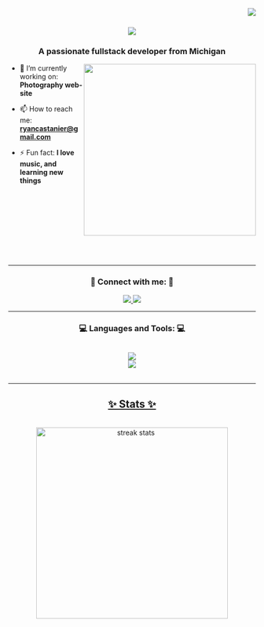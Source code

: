<img align="right" src="https://visitor-badge.laobi.icu/badge?page_id=Zioraan.zioraan" />

<h1 align="center">
  <img src="https://readme-typing-svg.herokuapp.com/?font=Righteous&size=35&center=true&vCenter=true&width=500&height=70&duration=4000&lines=Hi+There+👋;+I'm+Ryan+Castanier!;" />
  </h1>
<h3 align="center">A passionate fullstack developer from Michigan</h3>
<img align="right" width="350" src="https://media.tenor.com/KdkhCJ65m0sAAAAj/peach-goma-peach-and-goma.gif">

- 🔭 I’m currently working on: **Photography web-site**

- 📫 How to reach me: **ryancastanier@gmail.com**

- ⚡ Fun fact: **I love music, and learning new things**
<br/>
<br/>
<br/>
<br/>
<br/>
<br/>
<br/>
<br/>
<hr/>

<h3 align="center">🎈  Connect with me:  🎈</h3>
<p align="center">
<a href="mailto:ryancastanier@gmail.com">
  <img src="https://img.shields.io/badge/Gmail-333333?style=for-the-badge&logo=gmail&logoColor=red" target="_blank" />
</a>
  <a href="https://linkedin.com/in/ryancastanier" target="blank"><img src="https://img.shields.io/badge/LinkedIn-0077B5?style=for-the-badge&logo=linkedin&logoColor=white" target="_blank" />
</a>
</p>

<hr/>

<h3 align="center">💻  Languages and Tools:  💻</h3>
<br/>
<div align="center"> 
  <a href="https://skillicons.dev" target="_blank" rel="noreferrer"> 
    <img src="https://skillicons.dev/icons?i=nodejs,github,python,javascript" /> <br/>
    <img src="https://skillicons.dev/icons?i=react,bootstrap,html,css" />
</div>

<br/>
<hr/>

<h2 align="center">✨  Stats  ✨</h2>
<br>
<div align="center">
  <img width=390 src="https://streak-stats.demolab.com/?user=Zioraan&count_private=true&theme=react&border_radius=10" alt="streak stats" />
  <br/>
  
